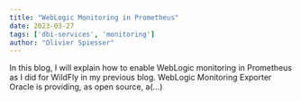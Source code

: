```yaml
---
title: "WebLogic Monitoring in Prometheus"
date: 2023-03-27
tags: ['dbi-services', 'monitoring']
author: "Olivier Spiesser"
---
```

In this blog, I will explain how to enable WebLogic monitoring in Prometheus as I did for WildFly in my previous blog. WebLogic Monitoring Exporter Oracle is providing, as open source, a(…)